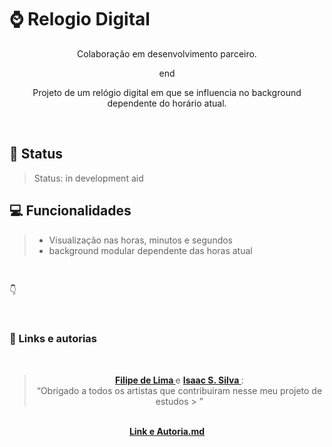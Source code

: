 # **⌚ Relogio Digital**
<div align="center" >
Colaboração em desenvolvimento parceiro.

end

Projeto de um relógio digital em que se influencia no background dependente do horário atual.
</div>
</br>

## 📜 Status
> Status: in development aid


## 💻 Funcionalidades

> * Visualização nas horas, minutos e segundos
> * background modular dependente das horas atual

<!-- ## 👀 Preview
 
> <img src="assets/md/mobile.png" title="Projeto Gradiente [Mobile]" style="width: 19%;">
> <img src="assets/md/Captura%20da%20Web_18-7-2022_105618_isaacgss.github.io.jpeg" title="Preview do projeto Gradiente" style="width: 77%;">
> 
> ### Gif
> <img src="assets/md/gif.gif"> -->

<br>

  👇

<br>


###  **🔗 Links e autorias**

</br>

<div align="center">

> <a href="https://github.com/filipelimavaz"><b> Filipe de Lima </b></a>
> e
> <a href="https://github.com/IsaacGSS"><b> Isaac S. Silva </b></a> :
> </br>
> <q>Obrigado a todos os artistas que contribuiram nesse meu projeto de estudos > </q>

</br>
<a href="https://github.com/IsaacGSS/relogio_digital/blob/main/md/linkEAutoria.md" ><b>Link e Autoria.md<b></a>

</div>

